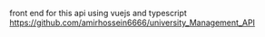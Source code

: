 front end for this api using vuejs and typescript 
https://github.com/amirhossein6666/university_Management_API